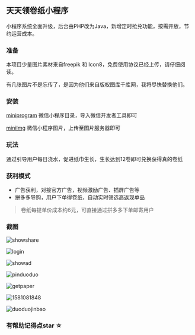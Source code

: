 ## 天天领卷纸小程序

小程序系统全面升级，后台由PHP改为Java，新增定时抢兑功能，按需开放，节约运营成本。

### 准备

本项目少量图片素材来自freepik 和 Icon8，免费使用协议已经上传，请仔细阅读。

有几张图片不是忘传了，是因为他们来自版权图库千库网，我将尽快替换他们。

### 安装

[miniprogram](https://github.com/qrpcode/daypaper/tree/master/miniprogram)  微信小程序目录，导入微信开发者工具即可

[miniImg](https://github.com/qrpcode/daypaper/tree/master/miniImg) 微信小程序图片，上传至图片服务器即可

### 玩法

通过引导用户每日浇水，促进纸巾生长，生长达到12卷即可兑换获得真的卷纸

### 获利模式

* 广告获利，对接官方广告，视频激励广告、插屏广告等
* 拼多多导购，用户下单得卷纸，自动实时筛选高返现单品

> 卷纸每提单价成本约6元，可直接通过拼多多下单邮寄用户

### 截图

![showshare](https://github.com/qrpcode/daypaper/blob/master/README_img/showshare.jpg?raw=true)

![login](https://github.com/qrpcode/daypaper/blob/master/README_img/login.jpg?raw=true)

![showad](https://github.com/qrpcode/daypaper/blob/master/README_img/showad.jpg?raw=true)

![pinduoduo](https://github.com/qrpcode/daypaper/blob/master/README_img/pinduoduo.jpg?raw=true)

![getpaper](https://github.com/qrpcode/daypaper/blob/master/README_img/getpaper.jpg?raw=true)

![1581081848](https://github.com/qrpcode/daypaper/blob/master/README_img/1581081848.jpg?raw=true)

![duoduojinbao](https://github.com/qrpcode/daypaper/blob/master/README_img/duoduojinbao.png?raw=true)



### 有帮助记得点star ☆